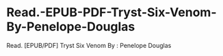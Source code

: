 # Read.-EPUB-PDF-Tryst-Six-Venom-By-Penelope-Douglas
Read. [EPUB/PDF] Tryst Six Venom By : Penelope Douglas
